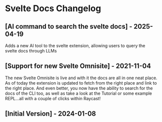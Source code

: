# Svelte Docs Changelog

## [AI command to search the svelte docs] - 2025-04-19

Adds a new AI tool to the svelte extension, allowing users to query the svelte docs through LLMs

## [Support for new Svelte Omnisite] - 2021-11-04

The new Svelte Omnisite is live and with it the docs are all in one neat place. As of today the extension is updated to fetch from the right place and link to the right place. And even better, you now have the ability to search for the docs of the CLI too, as well as take a look at the Tutorial or some example REPL...all with a couple of clicks within Raycast!

## [Initial Version] - 2024-01-08
